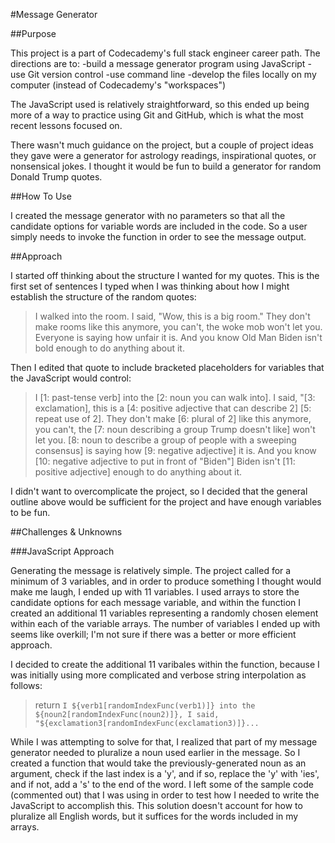 #Message Generator


##Purpose

This project is a part of Codecademy's full stack engineer career path. The directions are to:
-build a message generator program using JavaScript
-use Git version control
-use command line
-develop the files locally on my computer (instead of Codecademy's "workspaces")

The JavaScript used is relatively straightforward, so this ended up being more of a way to practice using Git and GitHub, which is what the most recent lessons focused on.

There wasn't much guidance on the project, but a couple of project ideas they gave were a generator for astrology readings, inspirational quotes, or nonsensical jokes. I thought it would be fun to build a generator for random Donald Trump quotes.


##How To Use

I created the message generator with no parameters so that all the candidate options for variable words are included in the code. So a user simply needs to invoke the function in order to see the message output.


##Approach

I started off thinking about the structure I wanted for my quotes. This is the first set of sentences I typed when I was thinking about how I might establish the structure of the random quotes:
>I walked into the room. I said, "Wow, this is a big room."
>They don't make rooms like this anymore, you can't, the woke mob won't let you.
>Everyone is saying how unfair it is.
>And you know Old Man Biden isn't bold enough to do anything about it.

Then I edited that quote to include bracketed placeholders for variables that the JavaScript would control:
>I [1: past-tense verb] into the [2: noun you can walk into].
>I said, "[3: exclamation], this is a [4: positive adjective that can describe 2] [5: repeat use of 2].
>They don't make [6: plural of 2] like this anymore, you can't, the [7: noun describing a group Trump doesn't like] won't let you.
>[8: noun to describe a group of people with a sweeping consensus] is saying how [9: negative adjective] it is.
>And you know [10: negative adjective to put in front of "Biden"] Biden isn't [11: positive adjective] enough to do anything about it.

I didn't want to overcomplicate the project, so I decided that the general outline above would be sufficient for the project and have enough variables to be fun.


##Challenges & Unknowns

###JavaScript Approach

Generating the message is relatively simple. The project called for a minimum of 3 variables, and in order to produce something I thought would make me laugh, I ended up with 11 variables. I used arrays to store the candidate options for each message variable, and within the function I created an additional 11 variables representing a randomly chosen element within each of the variable arrays. The number of variables I ended up with seems like overkill; I'm not sure if there was a better or more efficient approach.

I decided to create the additional 11 varibales within the function, because I was initially using more complicated and verbose string interpolation as follows:
>return `I ${verb1[randomIndexFunc(verb1)]} into the ${noun2[randomIndexFunc(noun2)]}, I said, "${exclamation3[randomIndexFunc(exclamation3)]}...`

While I was attempting to solve for that, I realized that part of my message generator needed to pluralize a noun used earlier in the message. So I created a function that would take the previously-generated noun as an argument, check if the last index is a 'y', and if so, replace the 'y' with 'ies', and if not, add a 's' to the end of the word. I left some of the sample code (commented out) that I was using in order to test how I needed to write the JavaScript to accomplish this. This solution doesn't account for how to pluralize all English words, but it suffices for the words included in my arrays.




